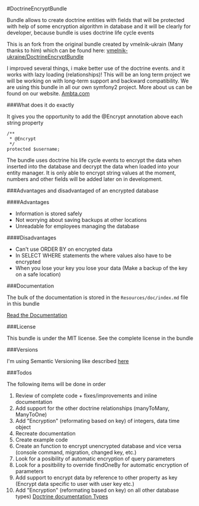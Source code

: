#DoctrineEncryptBundle

Bundle allows to create doctrine entities with fields that will be protected with 
help of some encryption algorithm in database and it will be clearly for developer, because bundle is uses doctrine life cycle events

This is an fork from the original bundle created by vmelnik-ukrain (Many thanks to him) which can be found here:
[vmelnik-ukraine/DoctrineEncryptBundle](https://github.com/vmelnik-ukraine/DoctrineEncryptBundle)

I improved several things, i make better use of the doctrine events. and it works with lazy loading (relationships)!
This will be an long term project we will be working on with long-term support and backward compatibility. We are using this bundle in all our own symfony2 project.
More about us can be found on our website. [Ambta.com](https://ambta.com)

###What does it do exactly

It gives you the opportunity to add the @Encrypt annotation above each string property

```
/**
 * @Encrypt
 */
protected $username;
```

The bundle uses doctrine his life cycle events to encrypt the data when inserted into the database and decrypt the data when loaded into your entity manager.
It is only able to encrypt string values at the moment, numbers and other fields will be added later on in development.

###Advantages and disadvantaged of an encrypted database

####Advantages
- Information is stored safely
- Not worrying about saving backups at other locations
- Unreadable for employees managing the database

####Disadvantages
- Can't use ORDER BY on encrypted data
- In SELECT WHERE statements the where values also have to be encrypted
- When you lose your key you lose your data (Make a backup of the key on a safe location)

###Documentation

The bulk of the documentation is stored in the `Resources/doc/index.md` file in this bundle

[Read the Documentation](https://github.com/marcel-ambta/DoctrineEncryptBundle/blob/master/Resources/doc/index.md)

###License

This bundle is under the MIT license. See the complete license in the bundle

###Versions

I'm using Semantic Versioning like described [here](http://semver.org)

###Todos

The following items will be done in order

1. Review of complete code + fixes/improvements and inline documentation
2. Add support for the other doctrine relationships (manyToMany, ManyToOne)
3. Add "Encryption" (reformating based on key) of integers, data time object
4. Recreate documentation
5. Create example code
6. Create an function to encrypt unencrypted database and vice versa (console command, migration, changed key, etc.)
7. Look for a posibility of automatic encryption of query parameters
8. Look for a positbility to override findOneBy for automatic encryption of parameters
9. Add support to encrypt data by reference to other property as key (Encrypt data specific to user with user key etc.)
10. Add "Encryption" (reformating based on key) on all other database types) [Doctrine documentation Types](http://doctrine-dbal.readthedocs.org/en/latest/reference/types.html)
